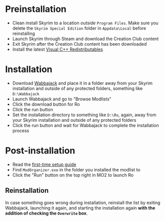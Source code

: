 # Preinstallation

- Clean install Skyrim to a location _outside_ `Program Files`. Make sure you delete the `Skyrim Special Edition` folder in `Appdata\Local` before reinstalling
- Launch Skyrim through Steam and download the Creation Club content
- Exit Skyrim after the Creation Club content has been downloaded
- Install the latest [Visual C++ Redistributables](https://learn.microsoft.com/en-us/cpp/windows/latest-supported-vc-redist?view=msvc-170#visual-studio-2015-2017-2019-and-2022)

# Installation

- Download [Wabbajack](https://www.wabbajack.org/) and place it in a folder away from your Skyrim installation and outside of any protected folders, something like `D:\Wabbajack`
- Launch Wabbajack and go to "Browse Modlists"
- Click the download button for Ro
- Click the run button
- Set the installation directory to something like `D:\Ro`, again, away from your Skyrim installation and outside of any protected folders
- Click the run button and wait for Wabbajack to complete the installation process

# Post-installation

- Read the [first-time setup guide](https://github.com/ThirdEyeSqueegee/Ro/blob/main/SETUP.md)
- Find `ModOrganizer.exe` in the folder you installed the modlist to
- Click the "Run" button on the top right in MO2 to launch Ro

## Reinstallation

In case something goes wrong during installation, reinstall the list by exiting Wabbajack, launching it again, and starting the installation again **with the addition of checking the `Overwrite` box**.
